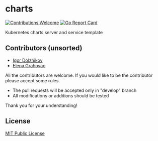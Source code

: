 # charts

[![Contributions Welcome](https://img.shields.io/badge/contributions-welcome-brightgreen.svg?style=flat)](https://github.com/rumyantseva/mif/issues)
[![Go Report Card](https://goreportcard.com/badge/github.com/takama/charts)](https://goreportcard.com/report/github.com/takama/charts)

Kubernetes charts server and service template

## Contributors (unsorted)

- [Igor Dolzhikov](https://github.com/takama)
- [Elena Grahovac](https://github.com/rumyantseva)

All the contributors are welcome. If you would like to be the contributor please accept some rules.
- The pull requests will be accepted only in "develop" branch
- All modifications or additions should be tested

Thank you for your understanding!

## License

[MIT Public License](https://github.com/takama/charts/blob/master/LICENSE)
